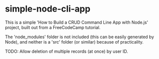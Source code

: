 # simple-node-cli-app

This is a simple 'How to Build a CRUD Command Line App with Node.js' project, built out from a FreeCodeCamp tutorial.

The 'node_modules' folder is not included (this can be easily generated by Node), and neither is a 'src' folder (or similar) because of practicality.

TODO: Allow deletion of multiple records (at once) by user ID.
